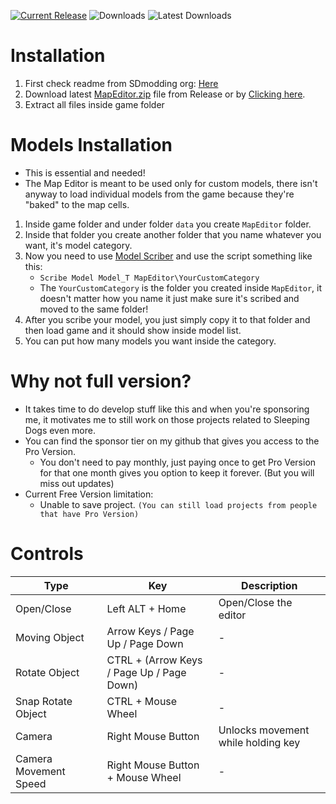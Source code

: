 [![Current Release](https://img.shields.io/github/v/release/sneakyevil/SD-MapEditorFree?label=Current%20Release&color=red&0)](https://github.com/sneakyevil/SD-MapEditorFree/releases/latest/download/MapEditor.zip)
![Downloads](https://img.shields.io/github/downloads/sneakyevil/SD-MapEditorFree/total?label=Total%20Downloads&color=red&0)
![Latest Downloads](https://img.shields.io/github/downloads/sneakyevil/SD-MapEditorFree/latest/total?color=red&label=Latest%20Downloads&0)

# Installation
1. First check readme from SDmodding org: [Here](https://github.com/SDmodding/.github/blob/main/profile/README.md)
2. Download latest [MapEditor.zip](https://github.com/sneakyevil/SD-MapEditorFree/releases/latest) file from Release or by [Clicking here](https://github.com/sneakyevil/SD-MapEditorFree/releases/latest/download/MapEditor.zip).
2. Extract all files inside game folder

# Models Installation
- This is essential and needed!
- The Map Editor is meant to be used only for custom models, there isn't anyway to load individual models from the game because they're "baked" to the map cells.
1. Inside game folder and under folder `data` you create `MapEditor` folder.
2. Inside that folder you create another folder that you name whatever you want, it's model category.
3. Now you need to use [Model Scriber](https://github.com/SDmodding/ModelScriber) and use the script something like this:
   - `Scribe Model Model_T MapEditor\YourCustomCategory`
   - The `YourCustomCategory` is the folder you created inside `MapEditor`, it doesn't matter how you name it just make sure it's scribed and moved to the same folder!
5. After you scribe your model, you just simply copy it to that folder and then load game and it should show inside model list.
6. You can put how many models you want inside the category.

# Why not full version?
- It takes time to do develop stuff like this and when you're sponsoring me, it motivates me to still work on those projects related to Sleeping Dogs even more.
- You can find the sponsor tier on my github that gives you access to the Pro Version.
  - You don't need to pay monthly, just paying once to get Pro Version for that one month gives you option to keep it forever. (But you will miss out updates)  
- Current Free Version limitation:
  - Unable to save project. `(You can still load projects from people that have Pro Version)`

# Controls
| Type | Key | Description |
| ------------- | ------------- | ------------- |
| Open/Close | Left ALT + Home | Open/Close the editor |
| Moving Object | Arrow Keys / Page Up / Page Down | - |
| Rotate Object | CTRL + (Arrow Keys / Page Up / Page Down) | - |
| Snap Rotate Object | CTRL + Mouse Wheel | - |
| Camera | Right Mouse Button | Unlocks movement while holding key |
| Camera Movement Speed | Right Mouse Button + Mouse Wheel | - |
